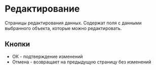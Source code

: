 # Редактирование
Страницы редактирования данных. Содержат поля с данными выбранного объекта, которые можно редактировать.

## Кнопки
- ОК - подтверждение изменений
- Отмена - возвращает на предыдущую страницу без изменений

